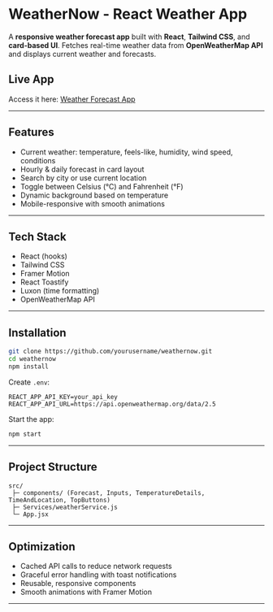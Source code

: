 # WeatherNow - React Weather App

A **responsive weather forecast app** built with **React**, **Tailwind CSS**, and **card-based UI**. Fetches real-time weather data from **OpenWeatherMap API** and displays current weather and forecasts.

## Live App  
Access it here: [Weather Forecast App](https://weatherforecast-1-42dn.onrender.com)  

---

## Features

- Current weather: temperature, feels-like, humidity, wind speed, conditions  
- Hourly & daily forecast in card layout  
- Search by city or use current location  
- Toggle between Celsius (°C) and Fahrenheit (°F)  
- Dynamic background based on temperature  
- Mobile-responsive with smooth animations  

---

## Tech Stack

- React (hooks)  
- Tailwind CSS  
- Framer Motion  
- React Toastify  
- Luxon (time formatting)  
- OpenWeatherMap API  

---

## Installation

```bash
git clone https://github.com/yourusername/weathernow.git
cd weathernow
npm install
````

Create `.env`:

```env
REACT_APP_API_KEY=your_api_key
REACT_APP_API_URL=https://api.openweathermap.org/data/2.5
```

Start the app:

```bash
npm start
```

---

## Project Structure

```
src/
 ├─ components/ (Forecast, Inputs, TemperatureDetails, TimeAndLocation, TopButtons)
 ├─ Services/weatherService.js
 └─ App.jsx
```

---

## Optimization

* Cached API calls to reduce network requests
* Graceful error handling with toast notifications
* Reusable, responsive components
* Smooth animations with Framer Motion

---